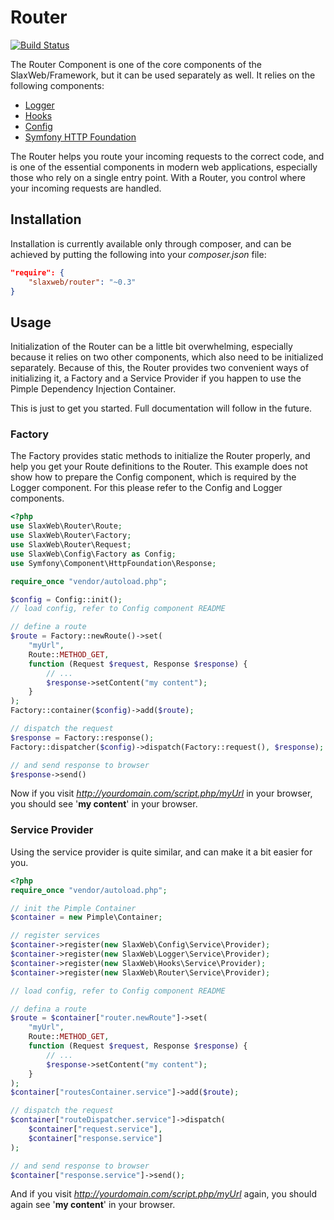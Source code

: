 # Router

[![Build Status](https://travis-ci.org/SlaxWeb/Router.svg?branch=0.3.0)](https://travis-ci.org/SlaxWeb/Router)

The Router Component is one of the core components of the SlaxWeb/Framework, but
it can be used separately as well. It relies on the following components:
* [Logger](https://github.com/SlaxWeb/Logger)
* [Hooks](https://github.com/SlaxWeb/Hooks)
* [Config](https://github.com/SlaxWeb/Config)
* [Symfony HTTP Foundation](https://github.com/symfony/http-foundation)

The Router helps you route your incoming requests to the correct code, and is
one of the essential components in modern web applications, especially those who
rely on a single entry point. With a Router, you control where your incoming
requests are handled.

## Installation

Installation is currently available only through composer, and can be achieved
by putting the following into your *composer.json* file:
```json
"require": {
    "slaxweb/router": "~0.3"
}
```

## Usage

Initialization of the Router can be a little bit overwhelming, especially
because it relies on two other components, which also need to be initialized
separately. Because of this, the Router provides two convenient ways of
initializing it, a Factory and a Service Provider if you happen to use the
Pimple Dependency Injection Container.

This is just to get you started. Full documentation will follow in the future.

### Factory

The Factory provides static methods to initialize the Router properly, and help
you get your Route definitions to the Router. This example does not show how to
prepare the Config component, which is required by the Logger component. For
this please refer to the Config and Logger components.
```php
<?php
use SlaxWeb\Router\Route;
use SlaxWeb\Router\Factory;
use SlaxWeb\Router\Request;
use SlaxWeb\Config\Factory as Config;
use Symfony\Component\HttpFoundation\Response;

require_once "vendor/autoload.php";

$config = Config::init();
// load config, refer to Config component README

// define a route
$route = Factory::newRoute()->set(
    "myUrl",
    Route::METHOD_GET,
    function (Request $request, Response $response) {
        // ...
        $response->setContent("my content");
    }
);
Factory::container($config)->add($route);

// dispatch the request
$response = Factory::response();
Factory::dispatcher($config)->dispatch(Factory::request(), $response);

// and send response to browser
$response->send()
```

Now if you visit *http://yourdomain.com/script.php/myUrl* in your browser, you
should see '**my content**' in your browser.

### Service Provider

Using the service provider is quite similar, and can make it a bit easier for
you.
```php
<?php
require_once "vendor/autoload.php";

// init the Pimple Container
$container = new Pimple\Container;

// register services
$container->register(new SlaxWeb\Config\Service\Provider);
$container->register(new SlaxWeb\Logger\Service\Provider);
$container->register(new SlaxWeb\Hooks\Service\Provider);
$container->register(new SlaxWeb\Router\Service\Provider);

// load config, refer to Config component README

// defina a route
$route = $container["router.newRoute"]->set(
    "myUrl",
    Route::METHOD_GET,
    function (Request $request, Response $response) {
        // ...
        $response->setContent("my content");
    }
);
$container["routesContainer.service"]->add($route);

// dispatch the request
$container["routeDispatcher.service"]->dispatch(
    $container["request.service"],
    $container["response.service"]
);

// and send response to browser
$container["response.service"]->send();
```

And if you visit *http://yourdomain.com/script.php/myUrl* again, you should
again see '**my content**' in your browser.
